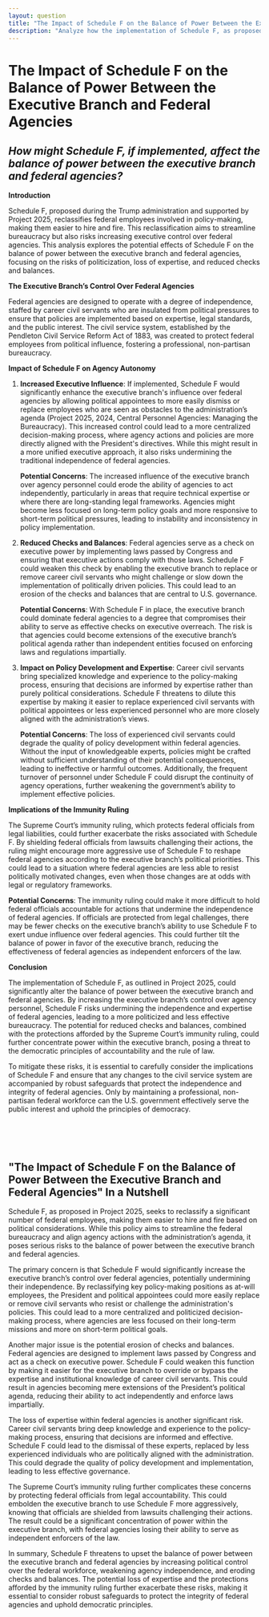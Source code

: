 ```yaml
---
layout: question
title: "The Impact of Schedule F on the Balance of Power Between the Executive Branch and Federal Agencies"
description: "Analyze how the implementation of Schedule F, as proposed in Project 2025, could affect the balance of power between the executive branch and federal agencies, potentially increasing executive control and undermining agency independence."
---
```


# The Impact of Schedule F on the Balance of Power Between the Executive Branch and Federal Agencies

## *How might Schedule F, if implemented, affect the balance of power between the executive branch and federal agencies?*

**Introduction**

Schedule F, proposed during the Trump administration and supported by Project 2025, reclassifies federal employees involved in policy-making, making them easier to hire and fire. This reclassification aims to streamline bureaucracy but also risks increasing executive control over federal agencies. This analysis explores the potential effects of Schedule F on the balance of power between the executive branch and federal agencies, focusing on the risks of politicization, loss of expertise, and reduced checks and balances.

**The Executive Branch’s Control Over Federal Agencies**

Federal agencies are designed to operate with a degree of independence, staffed by career civil servants who are insulated from political pressures to ensure that policies are implemented based on expertise, legal standards, and the public interest. The civil service system, established by the Pendleton Civil Service Reform Act of 1883, was created to protect federal employees from political influence, fostering a professional, non-partisan bureaucracy.

**Impact of Schedule F on Agency Autonomy**

1. **Increased Executive Influence**: If implemented, Schedule F would significantly enhance the executive branch's influence over federal agencies by allowing political appointees to more easily dismiss or replace employees who are seen as obstacles to the administration’s agenda (Project 2025, 2024, Central Personnel Agencies: Managing the Bureaucracy). This increased control could lead to a more centralized decision-making process, where agency actions and policies are more directly aligned with the President's directives. While this might result in a more unified executive approach, it also risks undermining the traditional independence of federal agencies.

   **Potential Concerns**: The increased influence of the executive branch over agency personnel could erode the ability of agencies to act independently, particularly in areas that require technical expertise or where there are long-standing legal frameworks. Agencies might become less focused on long-term policy goals and more responsive to short-term political pressures, leading to instability and inconsistency in policy implementation.

2. **Reduced Checks and Balances**: Federal agencies serve as a check on executive power by implementing laws passed by Congress and ensuring that executive actions comply with those laws. Schedule F could weaken this check by enabling the executive branch to replace or remove career civil servants who might challenge or slow down the implementation of politically driven policies. This could lead to an erosion of the checks and balances that are central to U.S. governance.

   **Potential Concerns**: With Schedule F in place, the executive branch could dominate federal agencies to a degree that compromises their ability to serve as effective checks on executive overreach. The risk is that agencies could become extensions of the executive branch’s political agenda rather than independent entities focused on enforcing laws and regulations impartially.

3. **Impact on Policy Development and Expertise**: Career civil servants bring specialized knowledge and experience to the policy-making process, ensuring that decisions are informed by expertise rather than purely political considerations. Schedule F threatens to dilute this expertise by making it easier to replace experienced civil servants with political appointees or less experienced personnel who are more closely aligned with the administration’s views.

   **Potential Concerns**: The loss of experienced civil servants could degrade the quality of policy development within federal agencies. Without the input of knowledgeable experts, policies might be crafted without sufficient understanding of their potential consequences, leading to ineffective or harmful outcomes. Additionally, the frequent turnover of personnel under Schedule F could disrupt the continuity of agency operations, further weakening the government’s ability to implement effective policies.

**Implications of the Immunity Ruling**

The Supreme Court’s immunity ruling, which protects federal officials from legal liabilities, could further exacerbate the risks associated with Schedule F. By shielding federal officials from lawsuits challenging their actions, the ruling might encourage more aggressive use of Schedule F to reshape federal agencies according to the executive branch’s political priorities. This could lead to a situation where federal agencies are less able to resist politically motivated changes, even when those changes are at odds with legal or regulatory frameworks.

**Potential Concerns**: The immunity ruling could make it more difficult to hold federal officials accountable for actions that undermine the independence of federal agencies. If officials are protected from legal challenges, there may be fewer checks on the executive branch’s ability to use Schedule F to exert undue influence over federal agencies. This could further tilt the balance of power in favor of the executive branch, reducing the effectiveness of federal agencies as independent enforcers of the law.

**Conclusion**

The implementation of Schedule F, as outlined in Project 2025, could significantly alter the balance of power between the executive branch and federal agencies. By increasing the executive branch’s control over agency personnel, Schedule F risks undermining the independence and expertise of federal agencies, leading to a more politicized and less effective bureaucracy. The potential for reduced checks and balances, combined with the protections afforded by the Supreme Court’s immunity ruling, could further concentrate power within the executive branch, posing a threat to the democratic principles of accountability and the rule of law.

To mitigate these risks, it is essential to carefully consider the implications of Schedule F and ensure that any changes to the civil service system are accompanied by robust safeguards that protect the independence and integrity of federal agencies. Only by maintaining a professional, non-partisan federal workforce can the U.S. government effectively serve the public interest and uphold the principles of democracy.

<br><br><br>

## <span id="nutshell">"The Impact of Schedule F on the Balance of Power Between the Executive Branch and Federal Agencies" In a Nutshell</span>

Schedule F, as proposed in Project 2025, seeks to reclassify a significant number of federal employees, making them easier to hire and fire based on political considerations. While this policy aims to streamline the federal bureaucracy and align agency actions with the administration’s agenda, it poses serious risks to the balance of power between the executive branch and federal agencies.

The primary concern is that Schedule F would significantly increase the executive branch’s control over federal agencies, potentially undermining their independence. By reclassifying key policy-making positions as at-will employees, the President and political appointees could more easily replace or remove civil servants who resist or challenge the administration's policies. This could lead to a more centralized and politicized decision-making process, where agencies are less focused on their long-term missions and more on short-term political goals.

Another major issue is the potential erosion of checks and balances. Federal agencies are designed to implement laws passed by Congress and act as a check on executive power. Schedule F could weaken this function by making it easier for the executive branch to override or bypass the expertise and institutional knowledge of career civil servants. This could result in agencies becoming mere extensions of the President’s political agenda, reducing their ability to act independently and enforce laws impartially.

The loss of expertise within federal agencies is another significant risk. Career civil servants bring deep knowledge and experience to the policy-making process, ensuring that decisions are informed and effective. Schedule F could lead to the dismissal of these experts, replaced by less experienced individuals who are politically aligned with the administration. This could degrade the quality of policy development and implementation, leading to less effective governance.

The Supreme Court’s immunity ruling further complicates these concerns by protecting federal officials from legal accountability. This could embolden the executive branch to use Schedule F more aggressively, knowing that officials are shielded from lawsuits challenging their actions. The result could be a significant concentration of power within the executive branch, with federal agencies losing their ability to serve as independent enforcers of the law.

In summary, Schedule F threatens to upset the balance of power between the executive branch and federal agencies by increasing political control over the federal workforce, weakening agency independence, and eroding checks and balances. The potential loss of expertise and the protections afforded by the immunity ruling further exacerbate these risks, making it essential to consider robust safeguards to protect the integrity of federal agencies and uphold democratic principles.
